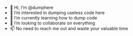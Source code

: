 - 👋 Hi, I’m @dumphere
- 👀 I’m interested in dumping useless code here
- 🌱 I’m currently learning how to dump code
- 💞️ I’m looking to collaborate on everything
- 📫 No need to reach me out and waste your valuable time

<!---
dumphere/dumphere is a ✨ special ✨ repository because its `README.md` (this file) appears on your GitHub profile.
You can click the Preview link to take a look at your changes.
--->
